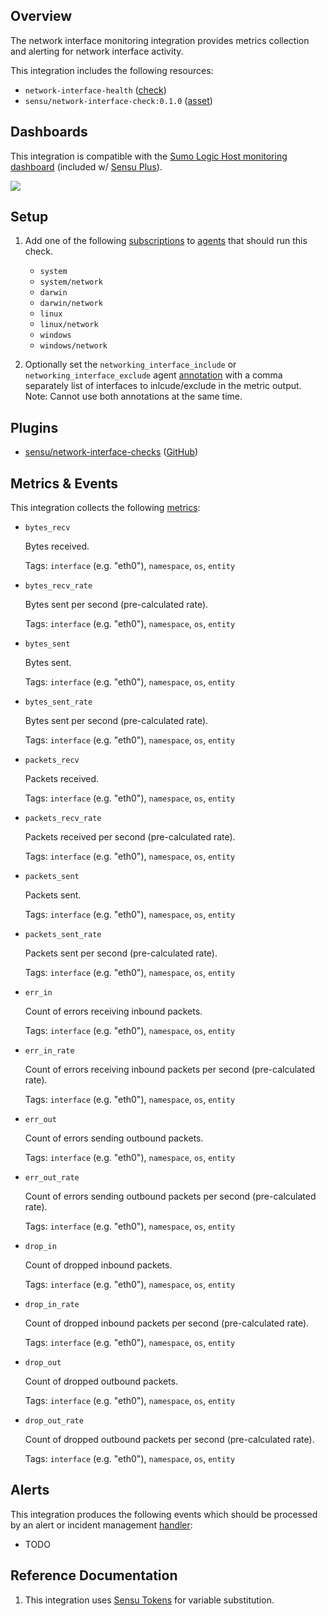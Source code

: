 ## Overview

<!-- Sensu Integration description; supports markdown -->

The network interface monitoring integration provides metrics collection and alerting for network interface activity.

<!-- Provide a high level overview of the integration contents (e.g. checks, filters, mutators, handlers, assets, etc) -->

This integration includes the following resources:

* `network-interface-health` ([check])
* `sensu/network-interface-check:0.1.0` ([asset])

## Dashboards

<!-- List of supported dashboards w/ screenshots (supports png, jpeg, and gif images; relative paths only; e.g. `![](img/dashboard-1.png)` )-->

This integration is compatible with the [Sumo Logic Host monitoring dashboard][sumo-host-dashboard-link] (included w/ [Sensu Plus][sensu-plus]).

![](img/dashboard.png)

## Setup

<!-- Sensu Integration setup instructions, including Sensu agent configuration and external component configuration -->
<!-- EXAMPLE: what configuration (if any) is required in a third-party service to enable monitoring? -->

1. Add one of the following [subscriptions] to [agents] that should run this check.

   * `system`
   * `system/network`
   * `darwin`
   * `darwin/network`
   * `linux`
   * `linux/network`
   * `windows`
   * `windows/network`

1. Optionally set the `networking_interface_include` or `networking_interface_exclude` agent [annotation] with a comma separately list of interfaces to inlcude/exclude in the metric output.  Note: Cannot use both annotations at the same time. 

## Plugins

<!-- Links to any Sensu Integration dependencies (i.e. Sensu Plugins) -->

- [sensu/network-interface-checks][network-interface-checks-bonsai] ([GitHub][network-interface-checks-github])

## Metrics & Events

<!-- List of all metrics or events collected by this integration. -->

This integration collects the following [metrics]:

* `bytes_recv`

  Bytes received.

  Tags: `interface` (e.g. "eth0"), `namespace`, `os`, `entity`

* `bytes_recv_rate`

  Bytes sent per second (pre-calculated rate).

  Tags: `interface` (e.g. "eth0"), `namespace`, `os`, `entity`

* `bytes_sent`

  Bytes sent.

  Tags: `interface` (e.g. "eth0"), `namespace`, `os`, `entity`

* `bytes_sent_rate`

  Bytes sent per second (pre-calculated rate).

  Tags: `interface` (e.g. "eth0"), `namespace`, `os`, `entity`

* `packets_recv`

  Packets received.

  Tags: `interface` (e.g. "eth0"), `namespace`, `os`, `entity`

* `packets_recv_rate`

  Packets received per second (pre-calculated rate).

  Tags: `interface` (e.g. "eth0"), `namespace`, `os`, `entity`

* `packets_sent`

  Packets sent.

  Tags: `interface` (e.g. "eth0"), `namespace`, `os`, `entity`

* `packets_sent_rate`

  Packets sent per second (pre-calculated rate).

  Tags: `interface` (e.g. "eth0"), `namespace`, `os`, `entity`

* `err_in`

  Count of errors receiving inbound packets.

  Tags: `interface` (e.g. "eth0"), `namespace`, `os`, `entity`

* `err_in_rate`

  Count of errors receiving inbound packets per second (pre-calculated rate).

  Tags: `interface` (e.g. "eth0"), `namespace`, `os`, `entity`

* `err_out`

  Count of errors sending outbound packets.

  Tags: `interface` (e.g. "eth0"), `namespace`, `os`, `entity`

* `err_out_rate`

  Count of errors sending outbound packets per second (pre-calculated rate).

  Tags: `interface` (e.g. "eth0"), `namespace`, `os`, `entity`

* `drop_in`

  Count of dropped inbound packets.

  Tags: `interface` (e.g. "eth0"), `namespace`, `os`, `entity`

* `drop_in_rate`

  Count of dropped inbound packets per second (pre-calculated rate).

  Tags: `interface` (e.g. "eth0"), `namespace`, `os`, `entity`

* `drop_out`

  Count of dropped outbound packets.

  Tags: `interface` (e.g. "eth0"), `namespace`, `os`, `entity`

* `drop_out_rate`

  Count of dropped outbound packets per second (pre-calculated rate).

  Tags: `interface` (e.g. "eth0"), `namespace`, `os`, `entity`

## Alerts

<!-- List of all alerts generated by this integration. -->

This integration produces the following events which should be processed by an alert or incident management [handler]:

* TODO

## Reference Documentation

<!-- Please provide links to any relevant reference documentation to help users learn more and/or troubleshoot this integration; specifically including any third-party software documentation. -->

1. This integration uses [Sensu Tokens][tokens] for variable substitution.

<!-- Links -->
[check]: https://docs.sensu.io/sensu-go/latest/observability-pipeline/observe-schedule/checks/
[asset]: https://docs.sensu.io/sensu-go/latest/plugins/assets/
[subscriptions]: https://docs.sensu.io/sensu-go/latest/observability-pipeline/observe-schedule/subscriptions/
[agents]: https://docs.sensu.io/sensu-go/latest/observability-pipeline/observe-schedule/agent/
[annotation]: https://docs.sensu.io/sensu-go/latest/observability-pipeline/observe-schedule/agent/#general-configuration-flags
[plugins]: https://docs.sensu.io/sensu-go/latest/plugins/
[metrics]: https://docs.sensu.io/sensu-go/latest/observability-pipeline/observe-schedule/metrics/
[handler]: https://docs.sensu.io/sensu-go/latest/observability-pipeline/observe-process/handlers/
[tokens]: https://docs.sensu.io/sensu-go/latest/observability-pipeline/observe-schedule/tokens/
[sensu-plus]: https://sensu.io/features/analytics
[sumo-host-dashboard-link]: https://www.sumologic.com/application/host-and-process-metrics/
[network-interface-checks-bonsai]: https://bonsai.sensu.io/assets/sensu/network-interface-checks
[network-interface-checks-github]: https://github.com/sensu/network-interface-checks
